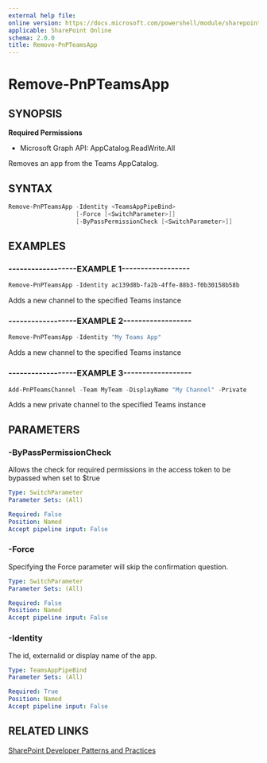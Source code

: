```yaml
---
external help file:
online version: https://docs.microsoft.com/powershell/module/sharepoint-pnp/remove-pnpteamsapp
applicable: SharePoint Online
schema: 2.0.0
title: Remove-PnPTeamsApp
---
```


# Remove-PnPTeamsApp

## SYNOPSIS

**Required Permissions**

  * Microsoft Graph API: AppCatalog.ReadWrite.All

Removes an app from the Teams AppCatalog.

## SYNTAX 

```powershell
Remove-PnPTeamsApp -Identity <TeamsAppPipeBind>
                   [-Force [<SwitchParameter>]]
                   [-ByPassPermissionCheck [<SwitchParameter>]]
```

## EXAMPLES

### ------------------EXAMPLE 1------------------
```powershell
Remove-PnPTeamsApp -Identity ac139d8b-fa2b-4ffe-88b3-f0b30158b58b
```

Adds a new channel to the specified Teams instance

### ------------------EXAMPLE 2------------------
```powershell
Remove-PnPTeamsApp -Identity "My Teams App"
```

Adds a new channel to the specified Teams instance

### ------------------EXAMPLE 3------------------
```powershell
Add-PnPTeamsChannel -Team MyTeam -DisplayName "My Channel" -Private
```

Adds a new private channel to the specified Teams instance

## PARAMETERS

### -ByPassPermissionCheck
Allows the check for required permissions in the access token to be bypassed when set to $true

```yaml
Type: SwitchParameter
Parameter Sets: (All)

Required: False
Position: Named
Accept pipeline input: False
```

### -Force
Specifying the Force parameter will skip the confirmation question.

```yaml
Type: SwitchParameter
Parameter Sets: (All)

Required: False
Position: Named
Accept pipeline input: False
```

### -Identity
The id, externalid or display name of the app.

```yaml
Type: TeamsAppPipeBind
Parameter Sets: (All)

Required: True
Position: Named
Accept pipeline input: False
```

## RELATED LINKS

[SharePoint Developer Patterns and Practices](https://aka.ms/sppnp)